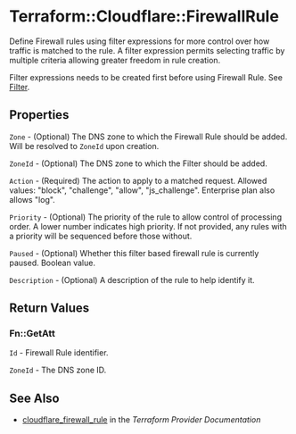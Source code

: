 # Terraform::Cloudflare::FirewallRule

Define Firewall rules using filter expressions for more control over how traffic is matched to the rule.
A filter expression permits selecting traffic by multiple criteria allowing greater freedom in rule creation.

Filter expressions needs to be created first before using Firewall Rule. See [Filter](filter.html).

## Properties

`Zone` - (Optional) The DNS zone to which the Firewall Rule should be added. Will be resolved to `ZoneId` upon creation.

`ZoneId` - (Optional) The DNS zone to which the Filter should be added.

`Action` - (Required) The action to apply to a matched request. Allowed values: "block", "challenge", "allow", "js_challenge". Enterprise plan also allows "log".

`Priority` - (Optional) The priority of the rule to allow control of processing order. A lower number indicates high priority. If not provided, any rules with a priority will be sequenced before those without.

`Paused` - (Optional) Whether this filter based firewall rule is currently paused. Boolean value.

`Description` - (Optional) A description of the rule to help identify it.


## Return Values

### Fn::GetAtt

`Id` - Firewall Rule identifier.

`ZoneId` - The DNS zone ID.

## See Also

* [cloudflare_firewall_rule](https://www.terraform.io/docs/providers/cloudflare/r/firewall_rule.html) in the _Terraform Provider Documentation_